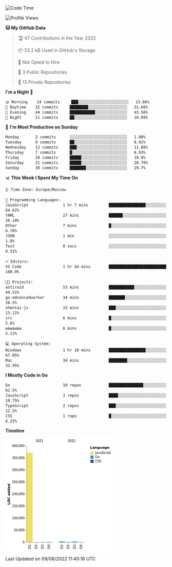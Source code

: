 <!--START_SECTION:waka-->
![Code Time](http://img.shields.io/badge/Code%20Time-398%20hrs%2055%20mins-blue)

![Profile Views](http://img.shields.io/badge/Profile%20Views-0-blue)

**🐱 My GitHub Data** 

> 🏆 47 Contributions in the Year 2022
 > 
> 📦 53.2 kB Used in GitHub's Storage 
 > 
> 🚫 Not Opted to Hire
 > 
> 📜 3 Public Repositories 
 > 
> 🔑 13 Private Repositories  
 > 
**I'm a Night 🦉** 

```text
🌞 Morning    14 commits     ███░░░░░░░░░░░░░░░░░░░░░░   13.86% 
🌆 Daytime    32 commits     ████████░░░░░░░░░░░░░░░░░   31.68% 
🌃 Evening    44 commits     ███████████░░░░░░░░░░░░░░   43.56% 
🌙 Night      11 commits     ██░░░░░░░░░░░░░░░░░░░░░░░   10.89%

```
📅 **I'm Most Productive on Sunday** 

```text
Monday       2 commits      ░░░░░░░░░░░░░░░░░░░░░░░░░   1.98% 
Tuesday      9 commits      ██░░░░░░░░░░░░░░░░░░░░░░░   8.91% 
Wednesday    12 commits     ███░░░░░░░░░░░░░░░░░░░░░░   11.88% 
Thursday     7 commits      █░░░░░░░░░░░░░░░░░░░░░░░░   6.93% 
Friday       20 commits     █████░░░░░░░░░░░░░░░░░░░░   19.8% 
Saturday     21 commits     █████░░░░░░░░░░░░░░░░░░░░   20.79% 
Sunday       30 commits     ███████░░░░░░░░░░░░░░░░░░   29.7%

```


📊 **This Week I Spent My Time On** 

```text
⌚︎ Time Zone: Europe/Moscow

💬 Programming Languages: 
JavaScript               1 hr 7 mins         ████████████████░░░░░░░░░   64.62% 
YAML                     27 mins             ██████░░░░░░░░░░░░░░░░░░░   26.18% 
Other                    7 mins              █░░░░░░░░░░░░░░░░░░░░░░░░   6.78% 
JSON                     1 min               ░░░░░░░░░░░░░░░░░░░░░░░░░   1.8% 
Text                     0 secs              ░░░░░░░░░░░░░░░░░░░░░░░░░   0.51%

🔥 Editors: 
VS Code                  1 hr 44 mins        █████████████████████████   100.0%

🐱‍💻 Projects: 
antiraid                 53 mins             ███████████░░░░░░░░░░░░░░   44.51% 
go-advancedworker        34 mins             ███████░░░░░░░░░░░░░░░░░░   28.5% 
nhentai-js               15 mins             ███░░░░░░░░░░░░░░░░░░░░░░   13.11% 
src                      6 mins              █░░░░░░░░░░░░░░░░░░░░░░░░   5.6% 
ывывывы                  6 mins              █░░░░░░░░░░░░░░░░░░░░░░░░   5.12%

💻 Operating System: 
Windows                  1 hr 10 mins        ████████████████░░░░░░░░░   67.05% 
Mac                      34 mins             ████████░░░░░░░░░░░░░░░░░   32.95%

```

**I Mostly Code in Go** 

```text
Go                       10 repos            ███████████████░░░░░░░░░░   62.5% 
JavaScript               3 repos             ████░░░░░░░░░░░░░░░░░░░░░   18.75% 
TypeScript               2 repos             ███░░░░░░░░░░░░░░░░░░░░░░   12.5% 
CSS                      1 repo              █░░░░░░░░░░░░░░░░░░░░░░░░   6.25%

```


**Timeline**

![Chart not found](https://raw.githubusercontent.com/jeezft/jeezft/main/charts/bar_graph.png) 


 Last Updated on 09/08/2022 11:40:16 UTC
<!--END_SECTION:waka-->
